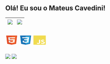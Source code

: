 ## Olá! Eu sou o Mateus Cavedini!
| <a href="https://github.com/mateuscavedini"><img align="center" height="180em" src="https://github-readme-stats.vercel.app/api?username=mateuscavedini&show_icons=true&include_all_commits=true&count_private=true&theme=rose_pine"></a> | <a href="https://github.com/mateuscavedini"><img align="center" height="180em" src="https://github-readme-stats.vercel.app/api/top-langs/?username=mateuscavedini&theme=rose_pine&layout=compact"></a> |
| ------------- | ------------- |
<div style="display: inline_block"><br>
  <img align="center" alt="HTML5" height="30" width="40" src="https://raw.githubusercontent.com/devicons/devicon/master/icons/html5/html5-original.svg">
  <img align="center" alt="CSS3" height="30" width="40" src="https://raw.githubusercontent.com/devicons/devicon/master/icons/css3/css3-original.svg">
  <img align="center" alt="JavaScript" height="30" width="40" src="https://raw.githubusercontent.com/devicons/devicon/master/icons/javascript/javascript-plain.svg">
</div>
  
##
  
<div> 
  <a href = "mailto:mateuscvdn@gmail.com"><img src="https://img.shields.io/badge/Gmail-D14836?style=for-the-badge&logo=gmail&logoColor=white" target="_blank"></a>
  <a href="https://www.linkedin.com/in/mateus-cavedini-pereira-4292691a2" target="_blank"><img src="https://img.shields.io/badge/-LinkedIn-%230077B5?style=for-the-badge&logo=linkedin&logoColor=white" target="_blank"></a> 
</div>
